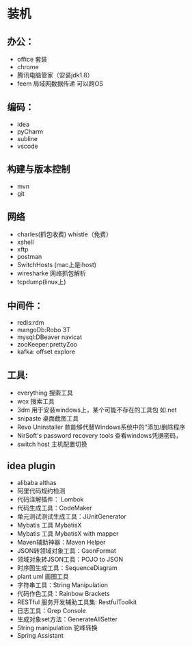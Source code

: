 # 装机
## 办公：
- office 套装
- chrome
- 腾讯电脑管家（安装jdk1.8）
- feem 局域网数据传递 可以跨OS

## 编码：
- idea  
- pyCharm
- subline
- vscode

## 构建与版本控制
- mvn
- git

## 网络
- charles(抓包收费)  whistle（免费）
- xshell
- xftp
- postman
- SwitchHosts (mac上是ihost)
- wiresharke 网络抓包解析
- tcpdump(linux上)

## 中间件：
- redis:rdm
- mangoDb:Robo 3T
- mysql:DBeaver navicat
- zooKeeper:prettyZoo
- kafka: offset explore


## 工具:
- everything 搜索工具
- wox 搜索工具
- 3dm 用于安装windows上，某个可能不存在的工具包 如.net
- snipaste 桌面截图工具
- Revo Uninstaller 款能够代替Windows系统中的“添加/删除程序
- NirSoft's password recovery tools 查看windows凭据密码，
- switch host 主机配置切换

## idea plugin
- alibaba althas
- 阿里代码规约检测
- 代码注解插件： Lombok
- 代码生成工具：CodeMaker
- 单元测试测试生成工具：JUnitGenerator
- Mybatis 工具 MybatisX
- Mybatis 工具 MybatisX with mapper 
- Maven辅助神器：Maven Helper
- JSON转领域对象工具：GsonFormat
- 领域对象转JSON工具：POJO to JSON
- 时序图生成工具：SequenceDiagram
- plant uml 画图工具
- 字符串工具：String Manipulation
- 代码作色工具：Rainbow Brackets
- RESTful 服务开发辅助工具集: RestfulToolkit
- 日志工具：Grep Console
- 生成对象set方法：GenerateAllSetter
- String manipulation 驼峰转换
- Spring Assistant 